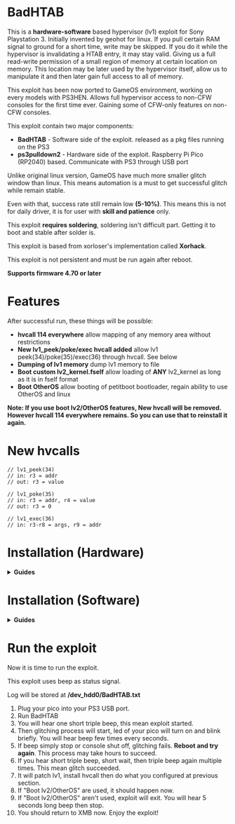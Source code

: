 # BadHTAB

This is a **hardware-software** based hypervisor (lv1) exploit for Sony Playstation 3. Initially invented by geohot for linux. If you pull certain RAM signal to ground for a short time, write may be skipped.
If you do it while the hypervisor is invalidating a HTAB entry, it may stay valid. Giving us a full read-write permission of a small region of memory at certain location on memory. This location may be later used by the hypervisor itself, allow us to manipulate it and then later gain full access to all of memory.

This exploit has been now ported to GameOS environment, working on every models with PS3HEN. Allows full hypervisor access to non-CFW consoles for the first time ever. Gaining some of CFW-only features on non-CFW consoles.

This exploit contain two major components:
  * **BadHTAB** - Software side of the exploit. released as a pkg files running on the PS3
  * **ps3pulldown2** - Hardware side of the exploit. Raspberry Pi Pico (RP2040) based. Communicate with PS3 through USB port

Unlike original linux version, GameOS have much more smaller glitch window than linux. This means automation is a must to get successful glitch while remain stable.

Even with that, success rate still remain low **(5-10%)**. This means this is not for daily driver, it is for user with **skill and patience** only.

This exploit **requires soldering**, soldering isn't difficult part. Getting it to boot and stable after solder is.

This exploit is based from xorloser's implementation called **Xorhack**.

This exploit is not persistent and must be run again after reboot.

**Supports firmware 4.70 or later**

# Features

After successful run, these things will be possible:
 * **hvcall 114 everywhere** allow mapping of any memory area without restrictions
 * **New lv1_peek/poke/exec hvcall added** allow lv1 peek(34)/poke(35)/exec(36) through hvcall. See below
 * **Dumping of lv1 memory** dump lv1 memory to file
 * **Boot custom lv2_kernel.fself** allow loading of **ANY** lv2_kernel as long as it is in fself format
 * **Boot OtherOS** allow booting of petitboot bootloader, regain ability to use OtherOS and linux


**Note: If you use boot lv2/OtherOS features, New hvcall will be removed. However hvcall 114 everywhere remains. So you can use that to reinstall it again.**

# New hvcalls

```
// lv1_peek(34)
// in: r3 = addr
// out: r3 = value

// lv1_poke(35)
// in: r3 = addr, r4 = value
// out: r3 = 0

// lv1_exec(36)
// in: r3-r8 = args, r9 = addr
```

# Installation (Hardware)

<details>
  <summary> <b> Guides </b> </summary>

<p>

<b>Requirements:</b>
  - Raspberry Pi Pico (RP2040)
  - 0.1mm magnet wire
  - Soldering tools

This guide will focused on superslim only.

![badhtab-npx-001-solder-points](https://github.com/user-attachments/assets/81e5342c-7167-4017-ae92-1010221dfdbe)

These resistor can be found in following ways:
 - Service manual
 - Desolder the ram then trace it manually

Now, time to install:
1. Solder one wire to <b>RQ</b> resistor of each side. <b>Example:</b> first wire into <b>RQ8</b> pin of left side, then second wire into <b>RQ7</b> pin of right side
2. Solder other side of the wire into <b>GP15/16</b> (bottommost) of pico: <b>Example:</b> first wire into <b>GP15</b>, then second wire into <b>GP16</b>
3. Assemble the console back, then ensure that it boot and stable
4. Install [.uf2](https://github.com/aomsin2526/BadHTAB/releases) file by holding <b>BOOTSEL</b> button while plugging your pico into your PC. New drive will appear then you can copy your .uf2 file into the drive.
5. Installation done

You will likely to find that your console doesn't boot, this is the difficult part. Here is some tips:
 - Do not let wire touch ground, motherboard or any metal. Keep wire float in the air as much as you can
 - Plug your HDD into the console, then power it on while your console is naked to rapid test if your console boots (HDD light should blink)
 - Superslim power button are very fragile, they will likely to fall off after a while. I recommends you to use screwdriver to short the button pin to ground to power it on instead.

In the end, your setup may likely to end up like this:

<img src="https://github.com/user-attachments/assets/20fc9f39-b23a-43f3-9067-c0c686b4bc2b" width=50% height=50%>

</p>
</details>

# Installation (Software)

<details>
  <summary> <b> Guides </b> </summary>

<p>

Now, software time.

First you start by install BadHTAB pkg file into your PS3 from [Releases](https://github.com/aomsin2526/BadHTAB/releases) page.

Then, config time:

<details>
  <summary> <b> Dump lv1 </b> </summary>
<p>

1. Create empty file and place it at <b>/dev_hdd0/BadHTAB_doDumpLv1.txt</b> Or <b>/dev_hdd0/BadHTAB_doDumpLv1_240M.txt</b> if you want to dump 240MB of memory instead of 16MB.
2. Run the exploit

</p>
</details>

<details>
  <summary> <b> Boot lv2_kernel.fself </b> </summary>
<p>

You can convert your lv2_kernel.self to .fself like this:
1. Decrypt it to .elf first
2. Use make_fself.exe from Sony SDK to resign it to fself using this command: <b>make_fself.exe -u lv2_kernel.elf lv2_kernel.fself</b>

Then:
1. Create empty file and place it at <b>/dev_hdd0/BadHTAB_doLoadLv2Kernel_Fself.txt</b>
2. Place your lv2_kernel.fself file at <b>/dev_flash/sys/lv2_kernel.fself</b>. <b>Tips: You can write to this through /dev_blind/. You can enable it in webman MOD. If your /dev_flash/ are full you can delete ps1emu/ps2emu/pspemu directory to clear space.</b>
3. Shutdown your console gracefully.
4. Run the exploit

</p>
</details>

<details>
  <summary> <b> Boot OtherOS </b> </summary>
<p>

1. Create empty file and place it at <b>/dev_hdd0/BadHTAB_doOtherOS.txt</b>
2. Place [dtbImage.ps3.fself](https://github.com/aomsin2526/ps3-petitboot-kexec-patched/releases/tag/fself) file at <b>/dev_flash/sys/dtbImage.ps3.fself</b>. <b>Tips: You can write to this through /dev_blind/. You can enable it in webman MOD. If your /dev_flash/ are full you can delete ps1emu/ps2emu/pspemu directory to clear space.</b>
3. Shutdown your console gracefully.
4. Run the exploit

</p>
</details>

</p>
</details>

# Run the exploit

Now it is time to run the exploit.

This exploit uses beep as status signal.

Log will be stored at <b>/dev_hdd0/BadHTAB.txt</b>

1. Plug your pico into your PS3 USB port.
2. Run BadHTAB
3. You will hear one short triple beep, this mean exploit started.
4. Then glitching process will start, led of your pico will turn on and blink briefly. You will hear beep few times every seconds.
5. If beep simply stop or console shut off, glitching fails. <b>Reboot and try again</b>. This process may take hours to succeed.
6. If you hear short triple beep, short wait, then triple beep again multiple times. This mean glitch succeeded.
7. It will patch lv1, install hvcall then do what you configured at previous section.
8. If "Boot lv2/OtherOS" are used, it should happen now.
9. If "Boot lv2/OtherOS" aren't used, exploit will exit. You will hear 5 seconds long beep then stop.
10. You should return to XMB now. Enjoy the exploit!
